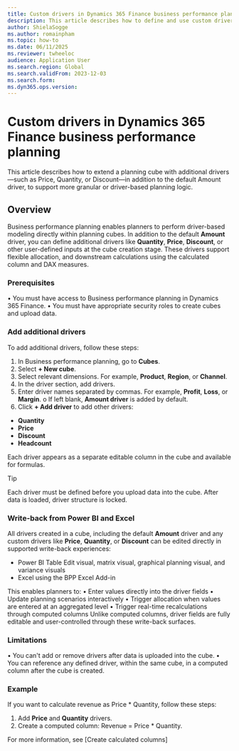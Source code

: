 ```yaml
---
title: Custom drivers in Dynamics 365 Finance business performance planning
description: This article describes how to define and use custom drivers in business performance planning.
author: ShielaSogge
ms.author: romainpham
ms.topic: how-to
ms.date: 06/11/2025
ms.reviewer: twheeloc 
audience: Application User
ms.search.region: Global
ms.search.validFrom: 2023-12-03
ms.search.form: 
ms.dyn365.ops.version: 
---
```



# Custom drivers in Dynamics 365 Finance business performance planning
This article describes how to extend a planning cube with additional drivers—such as Price, Quantity, or Discount—in addition to the default Amount driver, to support more granular or driver-based planning logic.

## Overview
Business performance planning enables planners to perform driver-based modeling directly within planning cubes. In addition to the default **Amount** driver, you can define additional drivers like **Quantity**, 
**Price**, **Discount**, or other user-defined inputs at the cube creation stage. These drivers support flexible allocation, and downstream calculations using the calculated column and DAX measures.

### Prerequisites
•	You must have access to Business performance planning in Dynamics 365 Finance.
•	You must have appropriate security roles to create cubes and upload data.

### Add additional drivers
To add additional drivers, follow these steps:
1.	In Business performance planning, go to **Cubes**.
2.	Select **+ New cube**.
3.	Select relevant dimensions. For example, **Product**, **Region**, or **Channel**.
4.	In the driver section, add drivers.
5.	Enter driver names separated by commas. For example, **Profit**, **Loss**, or **Margin**.
   o	If left blank, **Amount driver** is added by default.
6. Click **+ Add driver** to add other drivers:
 - **Quantity**
 - **Price**
 - **Discount**
 - **Headcount**
 
Each driver appears as a separate editable column in the cube and available for formulas.

>[!Tip]
> Each driver must be defined before you upload data into the cube. After data is loaded, driver structure is locked.

### Write-back from Power BI and Excel
All drivers created in a cube, including the default **Amount** driver and any custom drivers like **Price**, **Quantity**, or **Discount** can be edited directly in supported write-back experiences:
 - Power BI Table Edit visual, matrix visual, graphical planning visual, and variance visuals
 - Excel using the BPP Excel Add-in

This enables planners to:
•	Enter values directly into the driver fields
•	Update planning scenarios interactively
•	Trigger allocation when values are entered at an aggregated level
•	Trigger real-time recalculations through computed columns
Unlike computed columns, driver fields are fully editable and user-controlled through these write-back surfaces.

### Limitations
•	 You can't add or remove drivers after data is uploaded into the cube.
•	 You can reference any defined driver, within the same cube, in a computed column after the cube is created.

### Example 

If you want to calculate revenue as Price * Quantity, follow these steps:
1. Add **Price** and **Quantity** drivers.
2. Create a computed column:  Revenue = Price * Quantity.

For more information, see [Create calculated columns]
